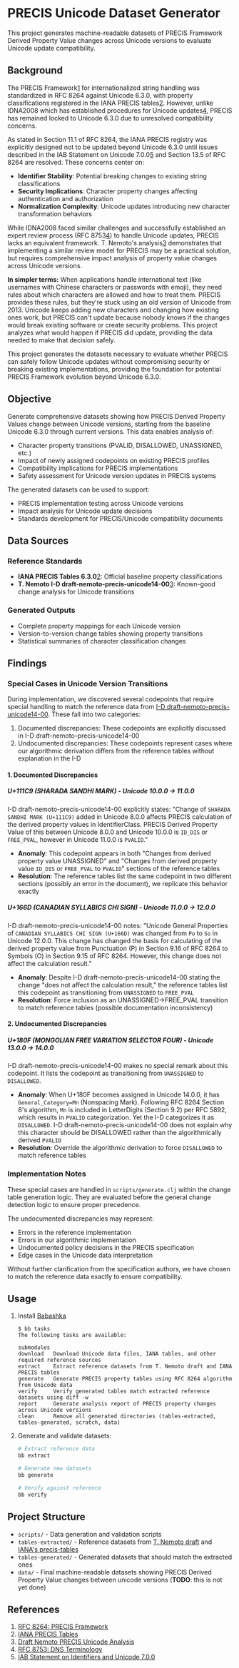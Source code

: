 # PRECIS Unicode Dataset Generator

This project generates machine-readable datasets of PRECIS Framework Derived Property Value changes across Unicode versions to evaluate Unicode update compatibility.

## Background

The PRECIS Framework[1] for internationalized string handling was standardized in RFC 8264 against Unicode 6.3.0, with property classifications registered in the IANA PRECIS tables[2]. However, unlike IDNA2008 which has established procedures for Unicode updates[4], PRECIS has remained locked to Unicode 6.3.0 due to unresolved compatibility concerns.

As stated in Section 11.1 of RFC 8264, the IANA PRECIS registry was explicitly designed not to be updated beyond Unicode 6.3.0 until issues described in the IAB Statement on Unicode 7.0.0[5] and Section 13.5 of RFC 8264 are resolved. These concerns center on:

- **Identifier Stability**: Potential breaking changes to existing string classifications
- **Security Implications**: Character property changes affecting authentication and authorization
- **Normalization Complexity**: Unicode updates introducing new character transformation behaviors

While IDNA2008 faced similar challenges and successfully established an expert review process (RFC 8753[4]) to handle Unicode updates, PRECIS lacks an equivalent framework. T. Nemoto's analysis[3] demonstrates that implementing a similar review model for PRECIS may be a practical solution, but requires comprehensive impact analysis of property value changes across Unicode versions.

**In simpler terms:** When applications handle international text (like usernames with Chinese characters or passwords with emoji), they need rules about which characters are allowed and how to treat them. PRECIS provides these rules, but they're stuck using an old version of Unicode from 2013. Unicode keeps adding new characters and changing how existing ones work, but PRECIS can't update because nobody knows if the changes would break existing software or create security problems. This project analyzes what would happen if PRECIS did update, providing the data needed to make that decision safely.

This project generates the datasets necessary to evaluate whether PRECIS can safely follow Unicode updates without compromising security or breaking existing implementations, providing the foundation for potential PRECIS Framework evolution beyond Unicode 6.3.0.

## Objective

Generate comprehensive datasets showing how PRECIS Derived Property Values change between Unicode versions, starting from the baseline Unicode 6.3.0 through current versions. This data enables analysis of:

- Character property transitions (PVALID, DISALLOWED, UNASSIGNED, etc.)
- Impact of newly assigned codepoints on existing PRECIS profiles
- Compatibility implications for PRECIS implementations
- Safety assessment for Unicode version updates in PRECIS systems

The generated datasets can be used to support:

- PRECIS implementation testing across Unicode versions
- Impact analysis for Unicode update decisions
- Standards development for PRECIS/Unicode compatibility documents

## Data Sources

### Reference Standards
- **IANA PRECIS Tables 6.3.0**[2]: Official baseline property classifications
- **T. Nemoto I-D draft-nemoto-precis-unicode14-00**[3]: Known-good change analysis for Unicode transitions

### Generated Outputs
- Complete property mappings for each Unicode version
- Version-to-version change tables showing property transitions
- Statistical summaries of character classification changes

## Findings

### Special Cases in Unicode Version Transitions

During implementation, we discovered several codepoints that require special handling to match the reference data from [I-D draft-nemoto-precis-unicode14-00][3]. 
These fall into two categories: 

1. Documented  discrepancies: These codepoints are explicitly discussed in I-D draft-nemoto-precis-unicode14-00
1. Undocumented discrepancies: These codepoints represent cases where our algorithmic derivation differs from the reference tables without explanation in the I-D

#### 1. Documented Discrepancies

##### U+111C9 (SHARADA SANDHI MARK) - Unicode 10.0.0 → 11.0.0
I-D draft-nemoto-precis-unicode14-00 explicitly states: "Change of `SHARADA SANDHI MARK (U+111C9)` added in Unicode 8.0.0 affects PRECIS calculation of the derived property values in IdentifierClass.
PRECIS Derived Property Value of this between Unicode 8.0.0 and Unicode 10.0.0 is `ID_DIS` or `FREE_PVAL`, however in Unicode 11.0.0 is `PVALID`."

- **Anomaly**: This codepoint appears in both "Changes from derived property value UNASSIGNED" and "Changes from derived property value `ID_DIS` or `FREE_PVAL` to `PVALID`" sections of the reference tables
- **Resolution**: The reference tables list the same codepoint in two different sections (possibly an error in the document), we replicate this behavior exactly

##### U+166D (CANADIAN SYLLABICS CHI SIGN) - Unicode 11.0.0 → 12.0.0  

I-D draft-nemoto-precis-unicode14-00 notes: "Unicode General Properties of `CANADIAN SYLLABICS CHI SIGN (U+166D)` was changed from `Po` to `So` in Unicode 12.0.0. This change has changed the basis for calculating of the derived property value from Punctuation (P) in Section 9.16 of RFC 8264 to Symbols (O) in Section 9.15 of RFC 8264. However, this change does not affect the calculation result."

- **Anomaly**: Despite I-D draft-nemoto-precis-unicode14-00 stating the change "does not affect the calculation result," the reference tables list this codepoint as transitioning from `UNASSIGNED` to `FREE_PVAL`
- **Resolution**: Force inclusion as an UNASSIGNED→FREE_PVAL transition to match reference tables (possible documentation inconsistency)

#### 2. Undocumented Discrepancies


##### U+180F (MONGOLIAN FREE VARIATION SELECTOR FOUR) - Unicode 13.0.0 → 14.0.0

I-D draft-nemoto-precis-unicode14-00 makes no special remark about this codepoint. It lists the codepoint as transitioning from `UNASSIGNED` to `DISALLOWED`.

- **Anomaly**: When U+180F becomes assigned in Unicode 14.0.0, it has `General_Category=Mn` (Nonspacing Mark). Following RFC 8264 Section 8's algorithm, `Mn` is included in LetterDigits (Section 9.2) per RFC 5892, which results in `PVALID` categorization. Yet the I-D categorizes it as `DISALLOWED`.
  I-D draft-nemoto-precis-unicode14-00 does not explain why this character should be DISALLOWED rather than the algorithmically derived `PVALID`
- **Resolution**: Override the algorithmic derivation to force `DISALLOWED` to match reference tables

### Implementation Notes

These special cases are handled in `scripts/generate.clj` within the change table generation logic.
They are evaluated before the general change detection logic to ensure proper precedence. 

The undocumented discrepancies may represent:
- Errors in the reference implementation
- Errors in our algorithmic implementation
- Undocumented policy decisions in the PRECIS specification
- Edge cases in the Unicode data interpretation

Without further clarification from the specification authors, we have chosen to match the reference data exactly to ensure compatibility.

## Usage

1. Install [Babashka](https://github.com/babashka/babashka#installation)

    ```
    $ bb tasks
    The following tasks are available:

    submodules
    download   Download Unicode data files, IANA tables, and other required reference sources
    extract    Extract reference datasets from T. Nemoto draft and IANA PRECIS tables
    generate   Generate PRECIS property tables using RFC 8264 algorithm from Unicode data
    verify     Verify generated tables match extracted reference datasets using diff -w
    report     Generate analysis report of PRECIS property changes across Unicode versions
    clean      Remove all generated directories (tables-extracted, tables-generated, scratch, data)

    ```

2. Generate and validate datasets:
    ```bash
    # Extract reference data
    bb extract

    # Generate new datasets
    bb generate

    # Verify against reference
    bb verify
    ```

## Project Structure

- `scripts/` - Data generation and validation scripts
- `tables-extracted/` - Reference datasets from [T. Nemoto draft][3] and [IANA's precis-tables][2]
- `tables-generated/` - Generated datasets that should match the extracted ones
- `data/` - Final machine-readable datasets showing PRECIS Derived Property Value changes between unicode versions (**TODO**: this is not yet done)

## References


1. [RFC 8264: PRECIS Framework][1]
2. [IANA PRECIS Tables][2]
3. [Draft Nemoto PRECIS Unicode Analysis][3]
4. [RFC 8753: DNS Terminology][4]
5. [IAB Statement on Identifiers and Unicode 7.0.0][5]

[1]: https://www.rfc-editor.org/rfc/rfc8264.html
[2]: https://www.iana.org/assignments/precis-tables/
[3]: https://datatracker.ietf.org/doc/draft-nemoto-precis-unicode/
[4]: https://www.rfc-editor.org/rfc/rfc8753.html
[5]: https://datatracker.ietf.org/doc/statement-iab-statement-on-identifiers-and-unicode-7-0-0/
